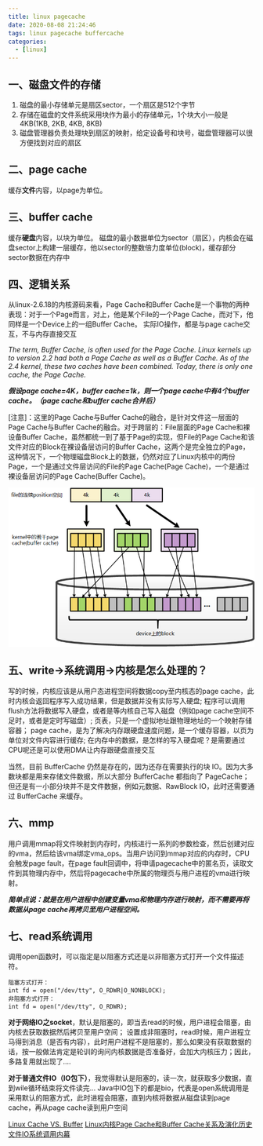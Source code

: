```yaml
---
title: linux pagecache
date: 2020-08-08 21:24:46
tags: linux pagecache buffercache
categories:
  - [linux]
---
```


## 一、磁盘文件的存储

1. 磁盘的最小存储单元是扇区sector，一个扇区是512个字节
2. 存储在磁盘的文件系统采用块作为最小的存储单元，1个块大小一般是4KB(1KB, 2KB, 4KB, 8KB)
3. 磁盘管理器负责处理块到扇区的映射，给定设备号和块号，磁盘管理器可以很方便找到对应的扇区

<!--more-->    

## 二、page cache
缓存**文件**内容，以page为单位。

## 三、buffer cache
缓存**硬盘**内容，以块为单位。
磁盘的最小数据单位为sector（扇区），内核会在磁盘sector上构建一层缓存，他以sector的整数倍力度单位(block)，缓存部分sector数据在内存中


## 四、逻辑关系

从linux-2.6.18的内核源码来看，Page Cache和Buffer Cache是一个事物的两种表现：对于一个Page而言，对上，他是某个File的一个Page Cache，而对下，他同样是一个Device上的一组Buffer Cache。
实际IO操作，都是与page cache交互，不与内存直接交互

*The term, Buffer Cache, is often used for the Page Cache. Linux kernels up to version 2.2 had both a Page Cache as well as a Buffer Cache. As of the 2.4 kernel, these two caches have been combined. Today, there is only one cache, the Page Cache.*

***假设page cache=4K，buffer cache=1k，则一个page cache中有4个buffer cache。（page cache和buffer cache合并后）***

[注意]：这里的Page Cache与Buffer Cache的融合，是针对文件这一层面的Page Cache与Buffer Cache的融合。对于跨层的：File层面的Page Cache和裸设备Buffer Cache，虽然都统一到了基于Page的实现，但File的Page Cache和该文件对应的Block在裸设备层访问的Buffer Cache，这两个是完全独立的Page，这种情况下，一个物理磁盘Block上的数据，仍然对应了Linux内核中的两份Page，一个是通过文件层访问的File的Page Cache(Page Cache)，一个是通过裸设备层访问的Page Cache(Buffer Cache)。

![逻辑关系](2020-04-10-linux-pagecache/27_file_page_device_block.png)


## 五、write->系统调用->内核是怎么处理的？

写的时候，内核应该是从用户态进程空间将数据copy至内核态的page cache，此时内核会返回程序写入成功结果，但是数据并没有实际写入硬盘;
程序可以调用flush方法将数据写入硬盘，或者是等内核自己写入磁盘（例如page cache空间不足时，或者是定时写磁盘）;
页表，只是一个虚拟地址跟物理地址的一个映射存储容器；
page cache，是为了解决内存跟硬盘速度问题，是一个缓存容器，以页为单位对文件内容进行缓存;
在内存中的数据，是怎样的写入硬盘呢？是需要通过CPU呢还是可以使用DMA让内存跟硬盘直接交互

当然，目前 BufferCache 仍然是存在的，因为还存在需要执行的块 IO。因为大多数块都是用来存储文件数据，所以大部分 BufferCache 都指向了 PageCache；但还是有一小部分块并不是文件数据，例如元数据、RawBlock IO，此时还需要通过 BufferCache 来缓存。



## 六、mmp

用户调用mmap将文件映射到内存时，内核进行一系列的参数检查，然后创建对应的vma，然后给该vma绑定vma_ops。当用户访问到mmap对应的内存时，CPU 会触发page fault，在page fault回调中，将申请pagecache中的匿名页，读取文件到其物理内存中，然后将pagecache中所属的物理页与用户进程的vma进行映射。

***简单点说：就是在用户进程中创建变量vma和物理内存进行映射，而不需要再将数据从page cache再拷贝至用户进程空间。***


## 七、read系统调用
调用open函数时，可以指定是以阻塞方式还是以非阻塞方式打开一个文件描述符。

    阻塞方式打开：
    int fd = open("/dev/tty", O_RDWR|O_NONBLOCK);
    非阻塞方式打开：
    int fd = open("/dev/tty", O_RDWR);


**对于网络IO之socket**，默认是阻塞的，即当去read的时候，用户进程会阻塞，由内核去获取数据然后拷贝至用户空间；
设置成非阻塞时，read时候，用户进程立马得到消息（是否有内容），此时用户进程不是阻塞的，那么如果没有获取数据的话，按一般做法肯定是轮训的询问内核数据是否准备好，会加大内核压力；因此，多路复用就出现了....


**对于普通文件IO（IO包下）**，我觉得默认是阻塞的，读一次，就获取多少数据，直到wile循环结束将文件读完...
Java中IO包下的都是bio，代表是open系统调用是采用默认的阻塞方式，此时进程会阻塞，直到内核将数据从磁盘读到page cache，再从page cache读到用户空间

[Linux Cache VS. Buffer](https://gohalo.me/post/linux-memory-buffer-vs-cache-details.html)
[Linux内核Page Cache和Buffer Cache关系及演化历史](http://lday.me/2019/09/09/0023_linux_page_cache_and_buffer_cache/)
[文件IO系统调用内幕](https://lrita.github.io/2019/03/13/the-internal-of-file-syscall/)